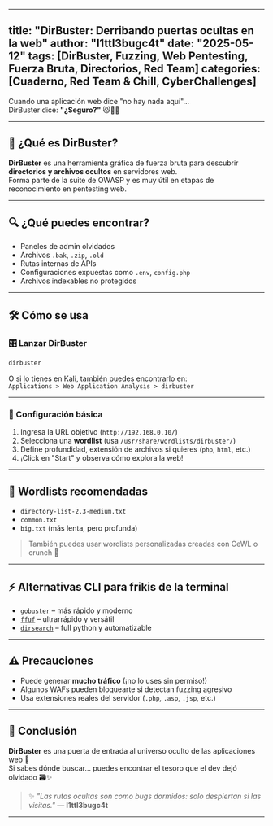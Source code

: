 
---
title: "DirBuster: Derribando puertas ocultas en la web"
author: "l1ttl3bugc4t"
date: "2025-05-12"
tags: [DirBuster, Fuzzing, Web Pentesting, Fuerza Bruta, Directorios, Red Team]
categories: [Cuaderno, Red Team & Chill, CyberChallenges]
---

Cuando una aplicación web dice "no hay nada aquí"...  
DirBuster dice: **"¿Seguro?"** 😼🕵️‍♀️

---

## 🧠 ¿Qué es DirBuster?

**DirBuster** es una herramienta gráfica de fuerza bruta para descubrir **directorios y archivos ocultos** en servidores web.  
Forma parte de la suite de OWASP y es muy útil en etapas de reconocimiento en pentesting web.

---

## 🔍 ¿Qué puedes encontrar?

- Paneles de admin olvidados
- Archivos `.bak`, `.zip`, `.old`
- Rutas internas de APIs
- Configuraciones expuestas como `.env`, `config.php`
- Archivos indexables no protegidos

---

## 🛠️ Cómo se usa

### 🎛️ Lanzar DirBuster

```bash
dirbuster
```

O si lo tienes en Kali, también puedes encontrarlo en:  
`Applications > Web Application Analysis > dirbuster`

---

### 🧪 Configuración básica

1. Ingresa la URL objetivo (`http://192.168.0.10/`)
2. Selecciona una **wordlist** (usa `/usr/share/wordlists/dirbuster/`)
3. Define profundidad, extensión de archivos si quieres (`php`, `html`, etc.)
4. ¡Click en "Start" y observa cómo explora la web!

---

## 🎯 Wordlists recomendadas

- `directory-list-2.3-medium.txt`  
- `common.txt`  
- `big.txt` (más lenta, pero profunda)

> También puedes usar wordlists personalizadas creadas con CeWL o crunch 🧠

---

## ⚡ Alternativas CLI para frikis de la terminal

- [`gobuster`](https://github.com/OJ/gobuster) – más rápido y moderno
- [`ffuf`](https://github.com/ffuf/ffuf) – ultrarrápido y versátil
- [`dirsearch`](https://github.com/maurosoria/dirsearch) – full python y automatizable

---

## ⚠️ Precauciones

- Puede generar **mucho tráfico** (¡no lo uses sin permiso!)
- Algunos WAFs pueden bloquearte si detectan fuzzing agresivo
- Usa extensiones reales del servidor (`.php`, `.asp`, `.jsp`, etc.)

---

## 🚀 Conclusión

**DirBuster** es una puerta de entrada al universo oculto de las aplicaciones web 🌌  
Si sabes dónde buscar… puedes encontrar el tesoro que el dev dejó olvidado 🗃️✨

> ✨ _"Las rutas ocultas son como bugs dormidos: solo despiertan si las visitas."_ — **l1ttl3bugc4t**

---
